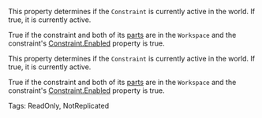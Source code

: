 This property determines if the `Constraint` is currently active in the world. If true, it is currently active.

True if the constraint and both of its [parts](https://developer.roblox.com/api-reference/class/BasePart) are in the `Workspace` and the constraint's [Constraint.Enabled](https://developer.roblox.com/api-reference/property/Constraint/Enabled) property is true.
	
This property determines if the `Constraint` is currently active in the world. If true, it is currently active.

True if the constraint and both of its [parts](https://developer.roblox.com/api-reference/class/BasePart) are in the `Workspace` and the constraint's [Constraint.Enabled](https://developer.roblox.com/api-reference/property/Constraint/Enabled) property is true.

Tags: ReadOnly, NotReplicated